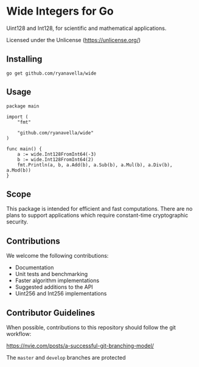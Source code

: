# Wide Integers for Go

Uint128 and Int128, for scientific and mathematical applications.

Licensed under the Unlicense (https://unlicense.org/)

## Installing

```shell
go get github.com/ryanavella/wide
```

## Usage

```golang
package main

import (
	"fmt"

	"github.com/ryanavella/wide"
)

func main() {
	a := wide.Int128FromInt64(-3)
	b := wide.Int128FromInt64(2)
	fmt.Println(a, b, a.Add(b), a.Sub(b), a.Mul(b), a.Div(b), a.Mod(b))
}
```

## Scope

This package is intended for efficient and fast computations. There are no plans to support applications which require constant-time cryptographic security.

## Contributions

We welcome the following contributions:

* Documentation
* Unit tests and benchmarking
* Faster algorithm implementations
* Suggested additions to the API
* Uint256 and Int256 implementations

## Contributor Guidelines

When possible, contributions to this repository should follow the git workflow:

https://nvie.com/posts/a-successful-git-branching-model/

The `master` and `develop` branches are protected 
